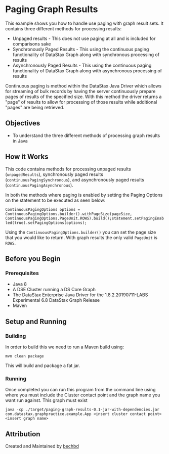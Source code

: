 # Paging Graph Results
This example shows you how to handle use paging with graph result sets.  It contains three different methods for processing results:
* Unpaged results - This does not use paging at all and is included for comparisons sake
* Synchronously Paged Results - This using the continuous paging functionality of DataStax Graph along with synchronous processing of results
* Asynchronously Paged Results -  This using the continuous paging functionality of DataStax Graph along with asynchronous processing of results

Continuous paging is method within the DataStax Java Driver which allows for streaming of bulk records by having the server continuously prepare pages of results of the specified size.  With this method the driver returns a "page" of results to allow for processing of those results while additional "pages" are being retrieved.

## Objectives
* To understand the three different methods of processing graph results in Java

## How it Works

This code contains methods for processing unpaged results (`unpagedResults`), synchronously paged results (`continuousPagingSynchronous`), and asynchronously paged results (`continuousPagingAsynchronous`).

In both the methods where paging is enabled by setting the Paging Options on the statement to be executed as seen below:

```ContinuousPagingOptions options = ContinuousPagingOptions.builder().withPageSize(pageSize, ContinuousPagingOptions.PageUnit.ROWS).build();statement.setPagingEnabled(true).setPagingOptions(options);```

Using the `ContinuousPagingOptions.builder()` you can set the page size that you would like to return.  With graph results the only valid `PageUnit` is `ROWS`.

## Before you Begin

### Prerequisites
* Java 8
* A DSE Cluster running a DS Core Graph 	
* The DataStax Enterprise Java Driver for the 1.8.2.20190711-LABS Experimental 6.8 DataStax Graph Release
* Maven

## Setup and Running

### Building

In order to build this we need to run a Maven build using:

```mvn clean package```

This will build and package a fat jar.  

### Running
Once completed you can run this program from the command line using where you must include the Cluster contact point and the graph name you want run against.  This graph must exist
```
java -cp ./target/paging-graph-results-0.1-jar-with-dependencies.jar com.datastax.graphpractice.example.App <insert cluster contact point> <insert graph name>
```

## Attribution
Created and Maintained by [bechbd](https://github.com/bechbd)

 
